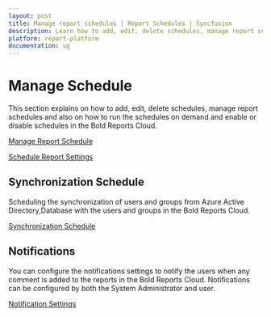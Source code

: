 ```yaml
---
layout: post
title: Manage report schedules | Report Schedules | Syncfusion
description: Learn how to add, edit, delete schedules, manage report schedules and also enable or disable schedules in Bold Reports Cloud.
platform: report-platform
documentation: ug
---
```


# Manage Schedule

This section explains on how to add, edit, delete schedules, manage report schedules and also on how to run the schedules on demand and enable or disable schedules in the Bold Reports Cloud.

[Manage Report Schedule](/on-premise/manage-schedule/manage-reports-schedule/)

[Schedule Report Settings](/on-premise/manage-schedule/manage-report-settings/)

## Synchronization Schedule

Scheduling the synchronization of users and groups from Azure Active Directory,Database with the users and groups in the Bold Reports Cloud.

[Synchronization Schedule](/on-premise/settings/synchronization-schedule/)

## Notifications

You can configure the notifications settings to notify the users when any comment is added to the reports in the Bold Reports Cloud.
Notifications can be configured by both the System Administrator and user.

[Notification Settings](/on-premise/notifications/)
